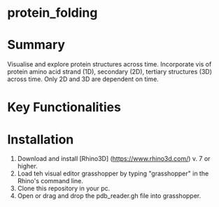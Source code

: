 # protein_folding




# Summary

Visualise and explore protein structures across time. Incorporate vis of protein amino acid strand (1D), secondary (2D), tertiary structures (3D) across time. Only 2D and 3D are dependent on time.


# Key Functionalities


# Installation
1. Download and install [Rhino3D] (https://www.rhino3d.com/) v. 7 or higher. 
2. Load teh visual editor grasshopper by typing "grasshopper" in the Rhino's command line.
3. Clone this repository in your pc.
4. Open or drag and drop the pdb_reader.gh file into grasshopper. 


